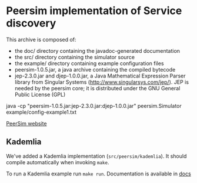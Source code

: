 # Peersim implementation of Service discovery

This archive is composed of:
- the doc/ directory containing the javadoc-generated documentation
- the src/ directory containing the simulator source
- the example/ directory containing example configuration files
- peersim-1.0.5.jar, a java archive containing the compiled bytecode
- jep-2.3.0.jar and djep-1.0.0.jar, a Java Mathematical Expression Parser 
  library from Singular Systems (http://www.singularsys.com/jep/).
  JEP is needed by the peersim core; it is distributed under
  the GNU General Public License (GPL)


java -cp "peersim-1.0.5.jar:jep-2.3.0.jar:djep-1.0.0.jar" peersim.Simulator example/config-example1.txt

[PeerSim website](http://peersim.sourceforge.net/)

## Kademlia 
We've added a Kademlia implementation (`src/peersim/kademlia`). It should compile automatically when invoking `make`. 

To run a Kademlia example run `make run`. Documentation is available in [docs](./doc/kademlia_manual.pdf)



